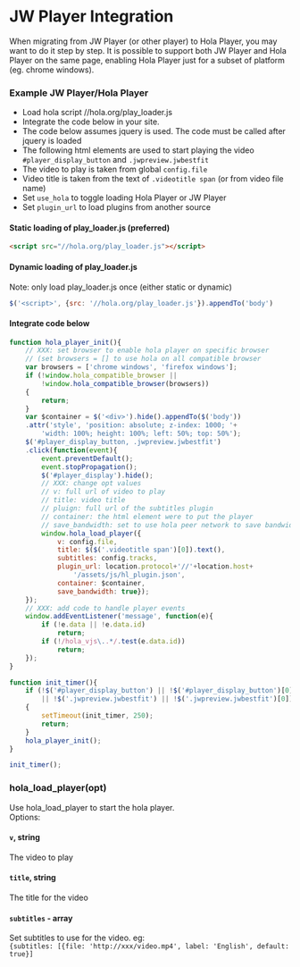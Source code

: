 # JW Player Integration
When migrating from JW Player (or other player) to Hola Player, you may want to do it step by step.
It is possible to support both JW Player and Hola Player on the same page, enabling Hola Player just for a subset of platform (eg. chrome windows).

### Example JW Player/Hola Player
- Load hola script //hola.org/play_loader.js
- Integrate the code below in your site.
- The code below assumes jquery is used. The code must be called after jquery is loaded
- The following html elements are used to start playing the video
  `#player_display_button` and `.jwpreview.jwbestfit`
- The video to play is taken from global `config.file`
- Video title is taken from the text of `.videotitle span` (or from video file name)
- Set `use_hola` to toggle loading Hola Player or JW Player
- Set `plugin_url` to load plugins from another source

#### Static loading of play_loader.js (preferred)
```html
<script src="//hola.org/play_loader.js"></script>
```
#### Dynamic loading of play_loader.js
Note: only load play_loader.js once (either static or dynamic)
```js
$('<script>', {src: '//hola.org/play_loader.js'}).appendTo('body')
```
#### Integrate code below
```js
function hola_player_init(){
    // XXX: set browser to enable hola player on specific browser
    // (set browsers = [] to use hola on all compatible browser
    var browsers = ['chrome windows', 'firefox windows'];
    if (!window.hola_compatible_browser ||
        !window.hola_compatible_browser(browsers))
    {
        return;
    }
    var $container = $('<div>').hide().appendTo($('body'))
    .attr('style', 'position: absolute; z-index: 1000; '+
        'width: 100%; height: 100%; left: 50%; top: 50%');
    $('#player_display_button, .jwpreview.jwbestfit')
    .click(function(event){
        event.preventDefault();
        event.stopPropagation();
        $('#player_display').hide();
        // XXX: change opt values
        // v: full url of video to play
        // title: video title
        // pluign: full url of the subtitles plugin
        // container: the html element were to put the player
        // save_bandwidth: set to use hola peer network to save bandwidth
        window.hola_load_player({
            v: config.file,
            title: $($('.videotitle span')[0]).text(),
            subtitles: config.tracks,
            plugin_url: location.protocol+'//'+location.host+
                '/assets/js/hl_plugin.json',
            container: $container,
            save_bandwidth: true});
    });
    // XXX: add code to handle player events
    window.addEventListener('message', function(e){
        if (!e.data || !e.data.id)
            return;
        if (!/hola_vjs\..*/.test(e.data.id))
            return;
    });
}

function init_timer(){
    if (!$('#player_display_button') || !$('#player_display_button')[0]
        || !$('.jwpreview.jwbestfit') || !$('.jwpreview.jwbestfit')[0])
    {
        setTimeout(init_timer, 250);
        return;
    }
    hola_player_init();
}

init_timer();
```

### hola_load_player(opt)
Use hola_load_player to start the hola player.  
Options:
#### `v`, string
The video to play
#### `title`, string
The title for the video
#### `subtitles` - array
Set subtitles to use for the video. eg:  
`{subtitles: [{file: 'http://xxx/video.mp4', label: 'English', default: true}]`
